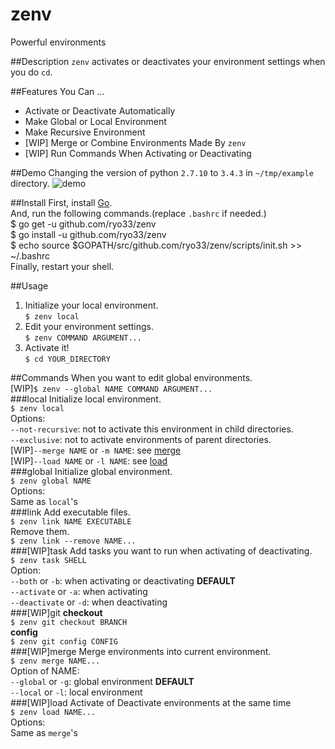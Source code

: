 zenv
====
Powerful environments

##Description
`zenv` activates or deactivates your environment settings when you do `cd`.

##Features
You Can ...
* Activate or Deactivate Automatically
* Make Global or Local Environment
* Make Recursive Environment
* [WIP] Merge or Combine Environments Made By `zenv`
* [WIP] Run Commands When Activating or Deactivating

##Demo
Changing the version of python `2.7.10` to `3.4.3` in `~/tmp/example` directory.
![demo](https://cloud.githubusercontent.com/assets/8780513/9543051/946a5990-4db0-11e5-9c29-bdf4cb82333e.png)

##Install
First, install [Go](https://golang.org/doc/install).  
And, run the following commands.(replace `.bashrc` if needed.)  
    $ go get -u github.com/ryo33/zenv  
    $ go install -u github.com/ryo33/zenv  
    $ echo source \$GOPATH/src/github.com/ryo33/zenv/scripts/init.sh >> ~/.bashrc  
Finally, restart your shell.

##Usage
1. Initialize your local environment.  
`$ zenv local`  
2. Edit your environment settings.  
`$ zenv COMMAND ARGUMENT...`
3. Activate it!  
`$ cd YOUR_DIRECTORY`  

##Commands
When you want to edit global environments.  
[WIP]`$ zenv --global NAME COMMAND ARGUMENT...`  
###local
Initialize local environment.  
`$ zenv local`  
Options:  
`--not-recursive`: not to activate this environment in child directories.  
`--exclusive`: not to activate environments of parent directories.  
[WIP]`--merge NAME` or `-m NAME`: see [merge](###[WIP]merge)  
[WIP]`--load NAME` or `-l NAME`: see [load](###[WIP]load)  
###global
Initialize global environment.  
`$ zenv global NAME`  
Options:  
Same as `local`'s  
###link
Add executable files.  
`$ zenv link NAME EXECUTABLE`  
Remove them.  
`$ zenv link --remove NAME...`  
###[WIP]task
Add tasks you want to run when activating of deactivating.  
`$ zenv task SHELL`  
Option:  
`--both` or `-b`: when activating or deactivating **DEFAULT**  
`--activate` or `-a`: when activating  
`--deactivate` or `-d`: when deactivating  
###[WIP]git
**checkout**  
`$ zenv git checkout BRANCH`  
**config**  
`$ zenv git config CONFIG`  
###[WIP]merge
Merge environments into current environment.  
`$ zenv merge NAME...`  
Option of NAME:  
`--global` or `-g`: global environment **DEFAULT**  
`--local` or `-l`: local environment  
###[WIP]load
Activate of Deactivate environments at the same time  
`$ zenv load NAME...`  
Options:  
Same as `merge`'s  
